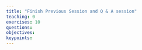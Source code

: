 ```yaml
---
title: "Finish Previous Session and Q & A session"
teaching: 0
exercises: 10
questions:
objectives:
keypoints:
---
```


